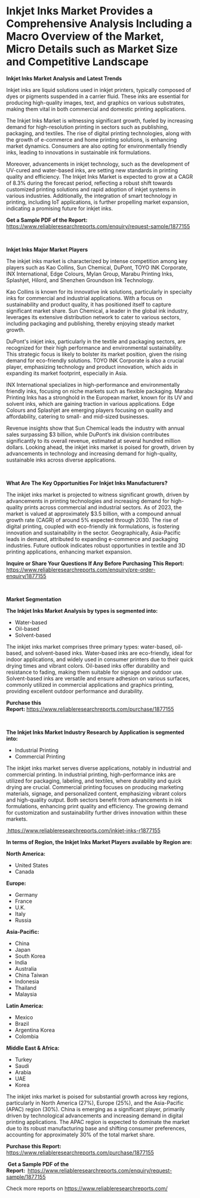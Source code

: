 <p><h1>Inkjet Inks Market Provides a Comprehensive Analysis Including a Macro Overview of the Market, Micro Details such as Market Size and Competitive Landscape</h1></p><p><strong>Inkjet Inks Market Analysis and Latest Trends</strong></p>
<p><p>Inkjet inks are liquid solutions used in inkjet printers, typically composed of dyes or pigments suspended in a carrier fluid. These inks are essential for producing high-quality images, text, and graphics on various substrates, making them vital in both commercial and domestic printing applications.</p><p>The Inkjet Inks Market is witnessing significant growth, fueled by increasing demand for high-resolution printing in sectors such as publishing, packaging, and textiles. The rise of digital printing technologies, along with the growth of e-commerce and home printing solutions, is enhancing market dynamics. Consumers are also opting for environmentally friendly inks, leading to innovations in sustainable ink formulations.</p><p>Moreover, advancements in inkjet technology, such as the development of UV-cured and water-based inks, are setting new standards in printing quality and efficiency. The Inkjet Inks Market is expected to grow at a CAGR of 8.3% during the forecast period, reflecting a robust shift towards customized printing solutions and rapid adoption of inkjet systems in various industries. Additionally, the integration of smart technology in printing, including IoT applications, is further propelling market expansion, indicating a promising future for inkjet inks.</p></p>
<p><strong>Get a Sample PDF of the Report:&nbsp;</strong> <a href="https://www.reliableresearchreports.com/enquiry/request-sample/1877155?utm_campaign=2222&utm_medium=2&utm_source=Github&utm_content=ia&utm_term=01042025&utm_id=inkjet-inks">https://www.reliableresearchreports.com/enquiry/request-sample/1877155</a></p>
<p>&nbsp;</p>
<p><strong>Inkjet Inks Major Market Players</strong></p>
<p><p>The inkjet inks market is characterized by intense competition among key players such as Kao Collins, Sun Chemical, DuPont, TOYO INK Corporate, INX International, Edge Colours, Mylan Group, Marabu Printing Inks, Splashjet, Hilord, and Shenzhen Groundson Ink Technology.</p><p>Kao Collins is known for its innovative ink solutions, particularly in specialty inks for commercial and industrial applications. With a focus on sustainability and product quality, it has positioned itself to capture significant market share. Sun Chemical, a leader in the global ink industry, leverages its extensive distribution network to cater to various sectors, including packaging and publishing, thereby enjoying steady market growth.</p><p>DuPont's inkjet inks, particularly in the textile and packaging sectors, are recognized for their high performance and environmental sustainability. This strategic focus is likely to bolster its market position, given the rising demand for eco-friendly solutions. TOYO INK Corporate is also a crucial player, emphasizing technology and product innovation, which aids in expanding its market footprint, especially in Asia.</p><p>INX International specializes in high-performance and environmentally friendly inks, focusing on niche markets such as flexible packaging. Marabu Printing Inks has a stronghold in the European market, known for its UV and solvent inks, which are gaining traction in various applications. Edge Colours and Splashjet are emerging players focusing on quality and affordability, catering to small- and mid-sized businesses.</p><p>Revenue insights show that Sun Chemical leads the industry with annual sales surpassing $3 billion, while DuPont’s ink division contributes significantly to its overall revenue, estimated at several hundred million dollars. Looking ahead, the inkjet inks market is poised for growth, driven by advancements in technology and increasing demand for high-quality, sustainable inks across diverse applications.</p></p>
<p>&nbsp;</p>
<p><strong>What Are The Key Opportunities For Inkjet Inks Manufacturers?</strong></p>
<p><p>The inkjet inks market is projected to witness significant growth, driven by advancements in printing technologies and increasing demand for high-quality prints across commercial and industrial sectors. As of 2023, the market is valued at approximately $3.5 billion, with a compound annual growth rate (CAGR) of around 5% expected through 2030. The rise of digital printing, coupled with eco-friendly ink formulations, is fostering innovation and sustainability in the sector. Geographically, Asia-Pacific leads in demand, attributed to expanding e-commerce and packaging industries. Future outlook indicates robust opportunities in textile and 3D printing applications, enhancing market expansion.</p></p>
<p><strong>Inquire or Share Your Questions If Any Before Purchasing This Report:</strong> <a href="https://www.reliableresearchreports.com/enquiry/pre-order-enquiry/1877155?utm_campaign=2222&utm_medium=2&utm_source=Github&utm_content=ia&utm_term=01042025&utm_id=inkjet-inks">https://www.reliableresearchreports.com/enquiry/pre-order-enquiry/1877155</a></p>
<p>&nbsp;</p>
<p><strong>Market Segmentation</strong></p>
<p><strong>The Inkjet Inks Market Analysis by types is segmented into:</strong></p>
<p><ul><li>Water-based</li><li>Oil-based</li><li>Solvent-based</li></ul></p>
<p><p>The inkjet inks market comprises three primary types: water-based, oil-based, and solvent-based inks. Water-based inks are eco-friendly, ideal for indoor applications, and widely used in consumer printers due to their quick drying times and vibrant colors. Oil-based inks offer durability and resistance to fading, making them suitable for signage and outdoor use. Solvent-based inks are versatile and ensure adhesion on various surfaces, commonly utilized in commercial applications and graphics printing, providing excellent outdoor performance and durability.</p></p>
<p><strong>Purchase this Report:&nbsp;</strong><a href="https://www.reliableresearchreports.com/purchase/1877155?utm_campaign=2222&utm_medium=2&utm_source=Github&utm_content=ia&utm_term=01042025&utm_id=inkjet-inks">https://www.reliableresearchreports.com/purchase/1877155</a></p>
<p>&nbsp;</p>
<p><strong>The Inkjet Inks Market Industry Research by Application is segmented into:</strong></p>
<p><ul><li>Industrial Printing</li><li>Commercial Printing</li></ul></p>
<p><p>The inkjet inks market serves diverse applications, notably in industrial and commercial printing. In industrial printing, high-performance inks are utilized for packaging, labeling, and textiles, where durability and quick drying are crucial. Commercial printing focuses on producing marketing materials, signage, and personalized content, emphasizing vibrant colors and high-quality output. Both sectors benefit from advancements in ink formulations, enhancing print quality and efficiency. The growing demand for customization and sustainability further drives innovation within these markets.</p></p>
<p><a href="https://www.reliableresearchreports.com/inkjet-inks-r1877155?utm_campaign=2222&utm_medium=2&utm_source=Github&utm_content=ia&utm_term=01042025&utm_id=inkjet-inks">&nbsp;https://www.reliableresearchreports.com/inkjet-inks-r1877155</a></p>
<p><strong>In terms of Region, the Inkjet Inks Market Players available by Region are:</strong></p>
<p>
    <p> <strong> North America: </strong>
        <ul>
            <li>United States</li>
            <li>Canada</li>
        </ul>
        </p> 
    <p> <strong> Europe: </strong>
        <ul>
            <li>Germany</li>
            <li>France</li>
            <li>U.K.</li>
            <li>Italy</li>
            <li>Russia</li>
        </ul>
        </p> 
    <p> <strong> Asia-Pacific: </strong>
        <ul>
            <li>China</li>
            <li>Japan</li>
            <li>South Korea</li>
            <li>India</li>
            <li>Australia</li>
            <li>China Taiwan</li>
            <li>Indonesia</li>
            <li>Thailand</li>
            <li>Malaysia</li>
        </ul>
        </p> 
    <p> <strong> Latin America: </strong>
        <ul>
            <li>Mexico</li>
            <li>Brazil</li>
            <li>Argentina Korea</li>
            <li>Colombia</li>
        </ul>
        </p> 
    <p> <strong> Middle East & Africa: </strong>
        <ul>
            <li>Turkey</li>
            <li>Saudi</li>
            <li>Arabia</li>
            <li>UAE</li>
            <li>Korea</li>
        </ul>
    </p>
    </p>
<p><p>The inkjet inks market is poised for substantial growth across key regions, particularly in North America (27%), Europe (25%), and the Asia-Pacific (APAC) region (30%). China is emerging as a significant player, primarily driven by technological advancements and increasing demand in digital printing applications. The APAC region is expected to dominate the market due to its robust manufacturing base and shifting consumer preferences, accounting for approximately 30% of the total market share.</p></p>
<p><strong>Purchase this Report: </strong><a href="https://www.reliableresearchreports.com/purchase/1877155?utm_campaign=2222&utm_medium=2&utm_source=Github&utm_content=ia&utm_term=01042025&utm_id=inkjet-inks">https://www.reliableresearchreports.com/purchase/1877155</a></p>
<p>&nbsp;<strong>Get a Sample PDF of the Report:&nbsp;&nbsp;</strong><a href="https://www.reliableresearchreports.com/enquiry/request-sample/1877155?utm_campaign=2222&utm_medium=2&utm_source=Github&utm_content=ia&utm_term=01042025&utm_id=inkjet-inks">https://www.reliableresearchreports.com/enquiry/request-sample/1877155</a></p>
<p><strong></strong></p>
<p>Check more reports on <a href="https://www.reliableresearchreports.com/?utm_campaign=2222&utm_medium=2&utm_source=Github&utm_content=ia&utm_term=01042025&utm_id=inkjet-inks">https://www.reliableresearchreports.com/</a></p>